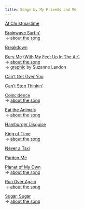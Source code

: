 ```yaml
---
title: Songs by My Friends and Me
---
```


[At Christmastime](/mp3/AtChristmastime.mp3)

[Brainwave Surfin'](/mp3/BrainwaveSurfin.mp3) <br/>&rarr; [about the song](http://trot.dale.emery.name/2004/02/brainwave_surfin)

[Breakdown](/mp3/Breakdown.mp3)

[Bury Me (With My Feet Up In The Air)](/mp3/BuryMe.mp3) <br/>&rarr; [about the song](http://trot.dale.emery.name/2003/04/bury_me_with_my_feet_up_in_the_air) <br/>&rarr; [graphic](http://img114.imageshack.us/img114/9034/buryme6vz.jpg) by Suzanne Landon

[Can't Get Over You](/mp3/CantGetOverYou.mp3)

[Can't Stop Thinkin'](/mp3/CantStopThinkin.mp3)

[Coincidence](/mp3/Coincidence.mp3) <br/>&rarr; [about the song](http://trot.dale.emery.name/2003/04/coincidence)

[Eat the Animals](/mp3/EatTheAnimals.mp3) <br/>&rarr; [about the song](http://trot.dale.emery.name/2003/04/eat_the_animals)

[Hamburger Disguise](/mp3/HamburgerDisguise.mp3)

[King of Time](/mp3/KingOfTime.mp3) <br/>&rarr; [about the song](http://trot.dale.emery.name/2003/07/king_of_time)

[Never a Taxi](/mp3/NeverATaxi.mp3)

[Pardon Me](/mp3/PardonMe.mp3)

[Planet of My Own](/mp3/PlanetOfMyOwn.mp3) <br/>&rarr; [about the song](http://trot.dale.emery.name/2003/04/planet_of_my_own)

[Run Over Again](/mp3/RunOverAgain.mp3) <br/>&rarr; [about the song](http://trot.dale.emery.name/2003/04/run_over_again)

[Sugar, Sugar](/mp3/SugarSugar.mp3) <br/>&rarr; [about the song](http://trot.dale.emery.name/2004/07/sugar_sugar)
